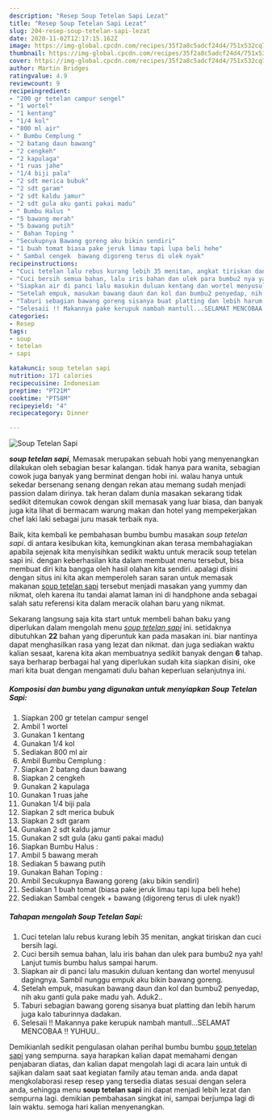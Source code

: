 ```yaml
---
description: "Resep Soup Tetelan Sapi Lezat"
title: "Resep Soup Tetelan Sapi Lezat"
slug: 204-resep-soup-tetelan-sapi-lezat
date: 2020-11-02T12:17:15.162Z
image: https://img-global.cpcdn.com/recipes/35f2a8c5adcf24d4/751x532cq70/soup-tetelan-sapi-foto-resep-utama.jpg
thumbnail: https://img-global.cpcdn.com/recipes/35f2a8c5adcf24d4/751x532cq70/soup-tetelan-sapi-foto-resep-utama.jpg
cover: https://img-global.cpcdn.com/recipes/35f2a8c5adcf24d4/751x532cq70/soup-tetelan-sapi-foto-resep-utama.jpg
author: Martin Bridges
ratingvalue: 4.9
reviewcount: 9
recipeingredient:
- "200 gr tetelan campur sengel"
- "1 wortel"
- "1 kentang"
- "1/4 kol"
- "800 ml air"
- " Bumbu Cemplung "
- "2 batang daun bawang"
- "2 cengkeh"
- "2 kapulaga"
- "1 ruas jahe"
- "1/4 biji pala"
- "2 sdt merica bubuk"
- "2 sdt garam"
- "2 sdt kaldu jamur"
- "2 sdt gula aku ganti pakai madu"
- " Bumbu Halus "
- "5 bawang merah"
- "5 bawang putih"
- " Bahan Toping "
- "Secukupnya Bawang goreng aku bikin sendiri"
- "1 buah tomat biasa pake jeruk limau tapi lupa beli hehe"
- " Sambal cengek  bawang digoreng terus di ulek nyak"
recipeinstructions:
- "Cuci tetelan lalu rebus kurang lebih 35 menitan, angkat tiriskan dan cuci bersih lagi."
- "Cuci bersih semua bahan, lalu iris bahan dan ulek para bumbu2 nya yah! Lanjut tumis bumbu halus sampai harum."
- "Siapkan air di panci lalu masukin duluan kentang dan wortel menyusul dagingnya. Sambil nunggu empuk aku bikin bawang goreng."
- "Setelah empuk, masukan bawang daun dan kol dan bumbu2 penyedap, nih aku ganti gula pake madu yah. Aduk2.."
- "Taburi sebagian bawang goreng sisanya buat platting dan lebih harum juga kalo taburinnya dadakan."
- "Selesaii !! Makannya pake kerupuk nambah mantull...SELAMAT MENCOBAA !! YUHUU.."
categories:
- Resep
tags:
- soup
- tetelan
- sapi

katakunci: soup tetelan sapi 
nutrition: 171 calories
recipecuisine: Indonesian
preptime: "PT21M"
cooktime: "PT58M"
recipeyield: "4"
recipecategory: Dinner

---
```



![Soup Tetelan Sapi](https://img-global.cpcdn.com/recipes/35f2a8c5adcf24d4/751x532cq70/soup-tetelan-sapi-foto-resep-utama.jpg)

<b><i>soup tetelan sapi</i></b>, Memasak merupakan sebuah hobi yang menyenangkan dilakukan oleh sebagian besar kalangan. tidak hanya para wanita, sebagian cowok juga banyak yang berminat dengan hobi ini. walau hanya untuk sekedar bersenang senang dengan rekan atau memang sudah menjadi passion dalam dirinya. tak heran dalam dunia masakan sekarang tidak sedikit ditemukan cowok dengan skill memasak yang luar biasa, dan banyak juga kita lihat di bermacam warung makan dan hotel yang mempekerjakan chef laki laki sebagai juru masak terbaik nya.



Baik, kita kembali ke pembahasan bumbu bumbu masakan <i>soup tetelan sapi</i>. di antara kesibukan kita, kemungkinan akan terasa membahagiakan apabila sejenak kita menyisihkan sedikit waktu untuk meracik soup tetelan sapi ini. dengan keberhasilan kita dalam membuat menu tersebut, bisa membuat diri kita bangga oleh hasil olahan kita sendiri. apalagi disini dengan situs ini kita akan memperoleh saran saran untuk memasak makanan <u>soup tetelan sapi</u> tersebut menjadi masakan yang yummy dan nikmat, oleh karena itu tandai alamat laman ini di handphone anda sebagai salah satu referensi kita dalam meracik olahan baru yang nikmat.


Sekarang langsung saja kita start untuk membeli bahan baku yang diperlukan dalam mengolah menu <u><i>soup tetelan sapi</i></u> ini. setidaknya dibutuhkan <b>22</b> bahan yang diperuntuk kan pada masakan ini. biar nantinya dapat menghasilkan rasa yang lezat dan nikmat. dan juga sediakan waktu kalian sesaat, karena kita akan membuatnya sedikit banyak dengan <b>6</b> tahap. saya berharap berbagai hal yang diperlukan sudah kita siapkan disini, oke mari kita buat dengan mengamati dulu bahan keperluan selanjutnya ini.

<!--inarticleads1-->

##### Komposisi dan bumbu yang digunakan untuk menyiapkan Soup Tetelan Sapi:

1. Siapkan 200 gr tetelan campur sengel
1. Ambil 1 wortel
1. Gunakan 1 kentang
1. Gunakan 1/4 kol
1. Sediakan 800 ml air
1. Ambil  Bumbu Cemplung :
1. Siapkan 2 batang daun bawang
1. Siapkan 2 cengkeh
1. Gunakan 2 kapulaga
1. Gunakan 1 ruas jahe
1. Gunakan 1/4 biji pala
1. Siapkan 2 sdt merica bubuk
1. Siapkan 2 sdt garam
1. Gunakan 2 sdt kaldu jamur
1. Gunakan 2 sdt gula (aku ganti pakai madu)
1. Siapkan  Bumbu Halus :
1. Ambil 5 bawang merah
1. Sediakan 5 bawang putih
1. Gunakan  Bahan Toping :
1. Ambil Secukupnya Bawang goreng (aku bikin sendiri)
1. Sediakan 1 buah tomat (biasa pake jeruk limau tapi lupa beli hehe)
1. Sediakan  Sambal cengek + bawang (digoreng terus di ulek nyak!)




<!--inarticleads2-->

##### Tahapan mengolah Soup Tetelan Sapi:

1. Cuci tetelan lalu rebus kurang lebih 35 menitan, angkat tiriskan dan cuci bersih lagi.
1. Cuci bersih semua bahan, lalu iris bahan dan ulek para bumbu2 nya yah! Lanjut tumis bumbu halus sampai harum.
1. Siapkan air di panci lalu masukin duluan kentang dan wortel menyusul dagingnya. Sambil nunggu empuk aku bikin bawang goreng.
1. Setelah empuk, masukan bawang daun dan kol dan bumbu2 penyedap, nih aku ganti gula pake madu yah. Aduk2..
1. Taburi sebagian bawang goreng sisanya buat platting dan lebih harum juga kalo taburinnya dadakan.
1. Selesaii !! Makannya pake kerupuk nambah mantull...SELAMAT MENCOBAA !! YUHUU..




Demikianlah sedikit pengulasan olahan perihal bumbu bumbu <u>soup tetelan sapi</u> yang sempurna. saya harapkan kalian dapat memahami dengan penjabaran diatas, dan kalian dapat mengolah lagi di acara lain untuk di sajikan dalam saat saat kegiatan family atau teman anda. anda dapat mengkolaborasi resep resep yang tersedia diatas sesuai dengan selera anda, sehingga menu <b>soup tetelan sapi</b> ini dapat menjadi lebih lezat dan sempurna lagi. demikian pembahasan singkat ini, sampai berjumpa lagi di lain waktu. semoga hari kalian menyenangkan.
